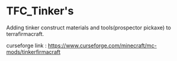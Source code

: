 # TFC_Tinker's
Adding tinker construct materials and tools(prospector pickaxe) to terrafirmacraft.

curseforge link : https://www.curseforge.com/minecraft/mc-mods/tinkerfirmacraft